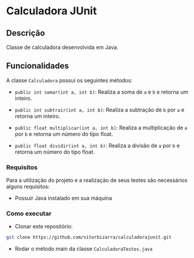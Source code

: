 # Calculadora JUnit

## Descrição

Classe de calculadora desenvolvida em Java.

## Funcionalidades

A classe `Calculadora` possuí os seguintes métodos:

* `public int somar(int a, int b)`: Realiza a soma de `a` e `b` e retorna um inteiro.

* `public int subtrair(int a, int b)`: Realiza a subtração de `b` por `a` e retorna um inteiro.

* `public float multiplicar(int a, int b)`: Realiza a multiplicação de `a` por `b` e retorna um número do tipo float.

* `public float dividir(int a, int b)`: Realiza a divisão de `a` por `b` e retorna um número do tipo float.

### Requisitos

Para a utilização do projeto e a realização de seus testes são necessários alguns requisitos:

* Possuir Java instalado em sua máquina

### Como executar

* Clonar este repositório:

````bash
git clone https://github.com/vitorbizarra/calculadorajunit.git
````

* Rodar o método main da classe `CalculadoraTestes.java`

